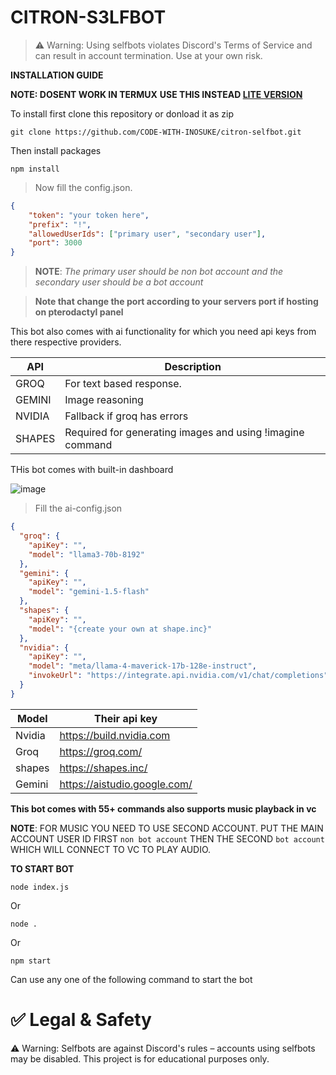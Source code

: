 # CITRON-S3LFBOT

>⚠️ Warning: Using selfbots violates Discord's Terms of Service and can result in account termination. Use at your own risk.

**INSTALLATION GUIDE**

**NOTE: DOSENT WORK IN TERMUX**
**USE THIS INSTEAD [LITE VERSION](https://github.com/CODE-WITH-INOSUKE/citron-lite.git)**

To install first clone this repository or donload it as zip

```
git clone https://github.com/CODE-WITH-INOSUKE/citron-selfbot.git
```
Then install packages
```
npm install
```
> Now fill the config.json.

```json
{
    "token": "your token here",
    "prefix": "!",
    "allowedUserIds": ["primary user", "secondary user"],
    "port": 3000
}
```
> **NOTE**: *The primary user should be non bot account and the secondary user should be a bot account*

> **Note that change the port according to your servers port if hosting on pterodactyl panel**

This bot also comes with ai functionality for which you need api keys from there respective providers.

| API  | Description |
| ----------- | ----------- |
| GROQ   | For text based response. |
| GEMINI | Image reasoning |
| NVIDIA | Fallback if groq has errors |
| SHAPES | Required for generating images and using !imagine command |

THis bot comes with built-in dashboard

![image](https://cdn.discordapp.com/attachments/1395648220188770345/1404077978391937159/Screenshot_2025-08-10_175424.png?ex=6899e104&is=68988f84&hm=530a503ff881ce2c4d2302423588f121a25692c9fff4f921579f8478d4dc457e&)

> Fill the ai-config.json

```json
{
  "groq": {
    "apiKey": "",
    "model": "llama3-70b-8192"
  },
  "gemini": {
    "apiKey": "",
    "model": "gemini-1.5-flash"
  },
  "shapes": {
    "apiKey": "",
    "model": "{create your own at shape.inc}"
  },
  "nvidia": {
    "apiKey": "",
    "model": "meta/llama-4-maverick-17b-128e-instruct",
    "invokeUrl": "https://integrate.api.nvidia.com/v1/chat/completions"
  }
}
```
|Model|Their api key|
|------|------|
|Nvidia| https://build.nvidia.com|
|Groq| https://groq.com/|
|shapes| https://shapes.inc/ |
|Gemini| https://aistudio.google.com/ |

**This bot comes with 55+ commands also supports music playback in vc**

**NOTE**: FOR MUSIC YOU NEED TO USE SECOND ACCOUNT. PUT THE MAIN ACCOUNT USER ID FIRST ``non bot account`` THEN THE SECOND ``bot account`` WHICH WILL CONNECT TO VC TO PLAY AUDIO.

**TO START BOT**
```
node index.js
```
Or
```
node .
```
Or 
```
npm start
```
Can use any one of the following command to start the bot


# ✅ Legal & Safety
⚠️ Warning: Selfbots are against Discord's rules – accounts using selfbots may be disabled. This project is for educational purposes only.
